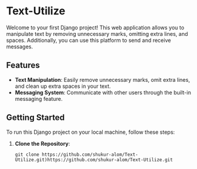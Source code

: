 # Text-Utilize

Welcome to your first Django project! This web application allows you to manipulate text by removing unnecessary marks, omitting extra lines, and spaces. Additionally, you can use this platform to send and receive messages. 

## Features

- **Text Manipulation**: Easily remove unnecessary marks, omit extra lines, and clean up extra spaces in your text.
- **Messaging System**: Communicate with other users through the built-in messaging feature.

## Getting Started

To run this Django project on your local machine, follow these steps:

1. **Clone the Repository**:

   ```
   git clone https://github.com/shukur-alom/Text-Utilize.git)https://github.com/shukur-alom/Text-Utilize.git
   ```
